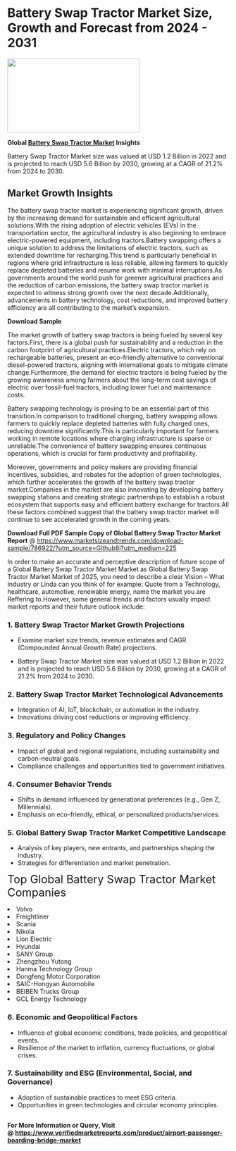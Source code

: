 <H1>Battery Swap Tractor Market Size, Growth and Forecast from 2024 - 2031</H1><img class="aligncenter size-medium wp-image-584254" src="https://thirdeyenews.in/wp-content/uploads/2024/09/Global-Market-Research-300x168.jpeg" alt="" width="300" height="168" /><p><strong>Global&nbsp;<a href="https://www.marketsizeandtrends.com/download-sample/786922/?utm_source=Github8j?utm_medium=225">Battery Swap Tractor Market</a> Insights</strong></p><p>Battery Swap Tractor Market size was valued at USD 1.2 Billion in 2022 and is projected to reach USD 5.6 Billion by 2030, growing at a CAGR of 21.2% from 2024 to 2030.</p><p><h2>Market Growth Insights</h2> <p>The battery swap tractor market is experiencing significant growth, driven by the increasing demand for sustainable and efficient agricultural solutions.With the rising adoption of electric vehicles (EVs) in the transportation sector, the agricultural industry is also beginning to embrace electric-powered equipment, including tractors.Battery swapping offers a unique solution to address the limitations of electric tractors, such as extended downtime for recharging.This trend is particularly beneficial in regions where grid infrastructure is less reliable, allowing farmers to quickly replace depleted batteries and resume work with minimal interruptions.As governments around the world push for greener agricultural practices and the reduction of carbon emissions, the battery swap tractor market is expected to witness strong growth over the next decade.Additionally, advancements in battery technology, cost reductions, and improved battery efficiency are all contributing to the market’s expansion.</p> <p><strong>Download Sample</strong></p> <p>The market growth of battery swap tractors is being fueled by several key factors.First, there is a global push for sustainability and a reduction in the carbon footprint of agricultural practices.Electric tractors, which rely on rechargeable batteries, present an eco-friendly alternative to conventional diesel-powered tractors, aligning with international goals to mitigate climate change.Furthermore, the demand for electric tractors is being fueled by the growing awareness among farmers about the long-term cost savings of electric over fossil-fuel tractors, including lower fuel and maintenance costs.</p> <p>Battery swapping technology is proving to be an essential part of this transition.In comparison to traditional charging, battery swapping allows farmers to quickly replace depleted batteries with fully charged ones, reducing downtime significantly.This is particularly important for farmers working in remote locations where charging infrastructure is sparse or unreliable.The convenience of battery swapping ensures continuous operations, which is crucial for farm productivity and profitability.</p> <p>Moreover, governments and policy makers are providing financial incentives, subsidies, and rebates for the adoption of green technologies, which further accelerates the growth of the battery swap tractor market.Companies in the market are also innovating by developing battery swapping stations and creating strategic partnerships to establish a robust ecosystem that supports easy and efficient battery exchange for tractors.All these factors combined suggest that the battery swap tractor market will continue to see accelerated growth in the coming years.</p> <p><span class=""><strong>Download Full PDF Sample Copy of Global Battery Swap Tractor Market Report</strong> @ <a href="https://www.marketsizeandtrends.com/download-sample/786922/?utm_source=Github8j?utm_medium=225" target="_blank">https://www.marketsizeandtrends.com/download-sample/786922/?utm_source=Github8j?utm_medium=225</a></span></p><p>In order to make an accurate and perceptive description of future scope of a Global&nbsp;Battery Swap Tractor Market Market as Global&nbsp;Battery Swap Tractor Market Market of 2025, you need to describe a clear Vision &ndash; What Industry or Linda can you think of for example: Quote from a Technology, healthcare, automotive, renewable energy, name the market you are Reffering to.However, some general trends and factors usually impact market reports and their future outlook include:</p><h3>1.&nbsp;<strong>Battery Swap Tractor Market Growth Projections</strong></h3><ul><li>Examine market size trends, revenue estimates and CAGR (Compounded Annual Growth Rate) projections.</li><li><p>Battery Swap Tractor Market size was valued at USD 1.2 Billion in 2022 and is projected to reach USD 5.6 Billion by 2030, growing at a CAGR of 21.2% from 2024 to 2030.</p></li></ul><h3>2.&nbsp;<strong>Battery Swap Tractor Market Technological Advancements</strong></h3><ul><li>Integration of AI, IoT, blockchain, or automation in the industry.</li><li>Innovations driving cost reductions or improving efficiency.</li></ul><h3>3.&nbsp;<strong>Regulatory and Policy Changes</strong></h3><ul><li>Impact of global and regional regulations, including sustainability and carbon-neutral goals.</li><li>Compliance challenges and opportunities tied to government initiatives.</li></ul><h3>4.&nbsp;<strong>Consumer Behavior Trends</strong></h3><ul><li>Shifts in demand influenced by generational preferences (e.g., Gen Z, Millennials).</li><li>Emphasis on eco-friendly, ethical, or personalized products/services.</li></ul><h3>5.&nbsp;<strong>Global Battery Swap Tractor Market Competitive Landscape</strong></h3><ul><li>Analysis of key players, new entrants, and partnerships shaping the industry.</li><li>Strategies for differentiation and market penetration.</li></ul><p data-pm-slice="1 1 []"><span style="color: inherit; font-family: inherit; font-size: 25px;">Top Global Battery Swap Tractor Market Companies</span></p><div class="" data-test-id=""><p><li>Volvo</li><li> Freightliner</li><li> Scania</li><li> Nikola</li><li> Lion Electric</li><li> Hyundai</li><li> SANY Group</li><li> Zhengzhou Yutong</li><li> Hanma Technology Group</li><li> Dongfeng Motor Corporation</li><li> SAIC-Hongyan Automobile</li><li> BEIBEN Trucks Group</li><li> GCL Energy Technology</li></p></div><h3>6.&nbsp;<strong>Economic and Geopolitical Factors</strong></h3><ul><li>Influence of global economic conditions, trade policies, and geopolitical events.</li><li>Resilience of the market to inflation, currency fluctuations, or global crises.</li></ul><h3>7.&nbsp;<strong>Sustainability and ESG (Environmental, Social, and Governance)</strong></h3><ul><li>Adoption of sustainable practices to meet ESG criteria.</li><li>Opportunities in green technologies and circular economy principles.</li></ul><h2><strong style="font-size: 14px;">For More Information or Query, Visit @&nbsp;</strong><a style="background-color: #ffffff; font-size: 14px;" href="https://www.marketsizeandtrends.com/report/battery-swap-tractor-market/" target="_blank">https://www.verifiedmarketreports.com/product/airport-passenger-boarding-bridge-market</a></h2>